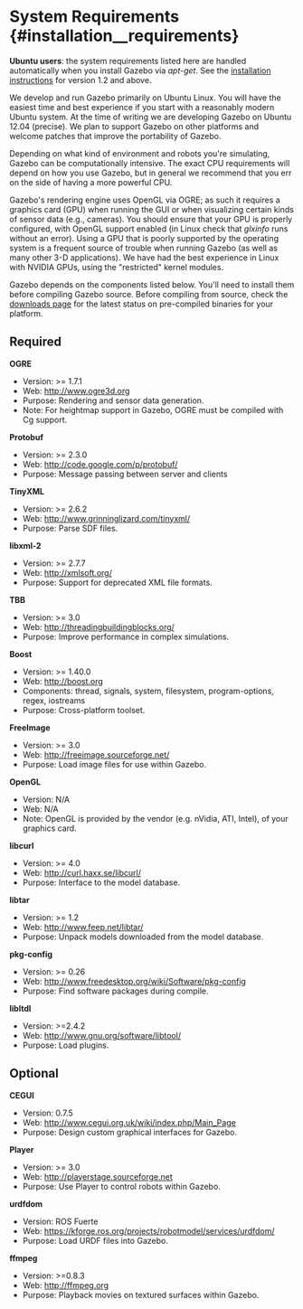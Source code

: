 System Requirements {#installation__requirements}
============

**Ubuntu users**: the system requirements listed here are handled
automatically when you install Gazebo via *apt-get*.  See the [installation
instructions](http://gazebosim.org/wiki/install) for version 1.2 and above.

We develop and run Gazebo primarily on Ubuntu Linux.  You will have the
easiest time and best experience if you start with a reasonably modern
Ubuntu system.  At the time of writing we are developing Gazebo on Ubuntu
12.04 (precise).  We plan to support Gazebo on other platforms and welcome
patches that improve the portability of Gazebo.

Depending on what kind of environment and robots you're simulating, Gazebo
can be computationally intensive.  The exact CPU requirements will depend
on how you use Gazebo, but in general we recommend that you err on the side
of having a more powerful CPU.

Gazebo's rendering engine uses OpenGL via OGRE; as such it requires a
graphics card (GPU) when running the GUI or when visualizing certain kinds
of sensor data (e.g., cameras).  You should ensure that your GPU is
properly configured, with OpenGL support enabled (in Linux check that
*glxinfo* runs without an error).  Using a GPU that is poorly supported by
the operating system is a frequent source of trouble when running Gazebo
(as well as many other 3-D applications).  We have had the best experience
in Linux with NVIDIA GPUs, using the "restricted" kernel modules.

Gazebo depends on the components listed below.  You'll need to install them
before compiling Gazebo source.  Before compiling from source, check the
[downloads page](http://gazebosim.org/downloads.html) for the latest status
on pre-compiled binaries for your platform.

Required
--
**OGRE**

 - Version: >= 1.7.1
 - Web: http://www.ogre3d.org
 - Purpose: Rendering and sensor data generation.
 - Note: For heightmap support in Gazebo, OGRE must be compiled with Cg support.

**Protobuf**

 - Version: >= 2.3.0
 - Web: http://code.google.com/p/protobuf/
 - Purpose: Message passing between server and clients

**TinyXML**

 - Version: >= 2.6.2
 - Web: http://www.grinninglizard.com/tinyxml/
 - Purpose: Parse SDF files.

**libxml-2**

 - Version: >= 2.7.7
 - Web: http://xmlsoft.org/
 - Purpose: Support for deprecated XML file formats.

**TBB**

 - Version: >= 3.0
 - Web: http://threadingbuildingblocks.org/
 - Purpose: Improve performance in complex simulations.

**Boost**

 - Version: >= 1.40.0
 - Web: http://boost.org
 - Components: thread, signals, system, filesystem, program-options, regex, iostreams
 - Purpose: Cross-platform toolset.

**FreeImage**

 - Version: >= 3.0
 - Web: http://freeimage.sourceforge.net/
 - Purpose: Load image files for use within Gazebo.

**OpenGL**

 - Version: N/A
 - Web: N/A
 - Note: OpenGL is provided by the vendor (e.g. nVidia, ATI, Intel), of your graphics card.

**libcurl**

 - Version: >= 4.0
 - Web: http://curl.haxx.se/libcurl/
 - Purpose: Interface to the model database.

**libtar**

 - Version: >= 1.2
 - Web: http://www.feep.net/libtar/
 - Purpose: Unpack models downloaded from the model database.

**pkg-config**

 - Version: >= 0.26
 - Web: http://www.freedesktop.org/wiki/Software/pkg-config
 - Purpose: Find software packages during compile.

**libltdl**

 - Version: >=2.4.2
 - Web: http://www.gnu.org/software/libtool/
 - Purpose: Load plugins.

Optional
--
**CEGUI**

 - Version: 0.7.5
 - Web: http://www.cegui.org.uk/wiki/index.php/Main_Page
 - Purpose: Design custom graphical interfaces for Gazebo.

**Player**

 - Version: >= 3.0
 - Web: http://playerstage.sourceforge.net
 - Purpose: Use Player to control robots within Gazebo.

**urdfdom**

 - Version: ROS Fuerte
 - Web: https://kforge.ros.org/projects/robotmodel/services/urdfdom/
 - Purpose: Load URDF files into Gazebo.

**ffmpeg**
 - Version: >=0.8.3
 - Web: http://ffmpeg.org
 - Purpose: Playback movies on textured surfaces within Gazebo.
